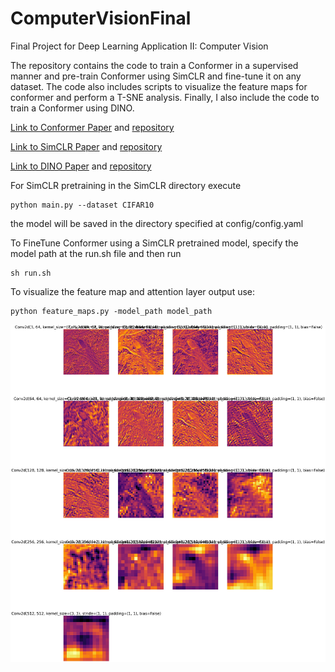 # ComputerVisionFinal
Final Project for Deep Learning Application II: Computer Vision

The repository contains the code to train a Conformer in a supervised manner and pre-train Conformer using SimCLR and fine-tune it on any dataset. The code also includes scripts to visualize the feature maps for conformer and perform a T-SNE analysis. Finally, I also include the code to train a Conformer using DINO.

[Link to Conformer Paper](https://arxiv.org/abs/2105.03889) and [repository](https://github.com/pengzhiliang/Conformer)

[Link to SimCLR Paper](https://arxiv.org/abs/2002.05709) and [repository](https://github.com/Spijkervet/SimCLR)

[Link to DINO Paper](https://arxiv.org/abs/2104.14294) and [repository](https://github.com/facebookresearch/dino)


For SimCLR pretraining in the SimCLR directory execute 

```
python main.py --dataset CIFAR10
```

the model will be saved in the directory specified at config/config.yaml

To FineTune Conformer using a SimCLR pretrained model, specify the model path at the run.sh file and then run

```
sh run.sh
```

To visualize the feature map and attention layer output use:

```
python feature_maps.py -model_path model_path
```
![](Conformer/feature_maps_peacock.jpg)
